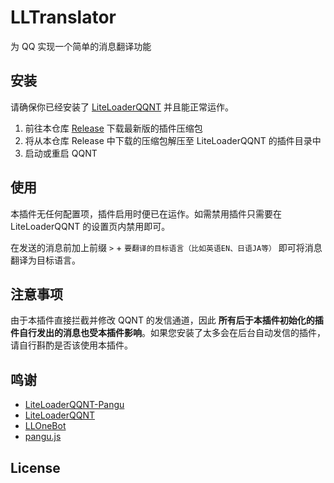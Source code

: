 # LLTranslator

为 QQ 实现一个简单的消息翻译功能

## 安装

请确保你已经安装了 [LiteLoaderQQNT](https://github.com/LiteLoaderQQNT/LiteLoaderQQNT) 并且能正常运作。

1. 前往本仓库 [Release](https://github.com/MisaLiu/LiteLoaderQQNT-Pangu/releases) 下载最新版的插件压缩包
2. 将从本仓库 Release 中下载的压缩包解压至 LiteLoaderQQNT 的插件目录中
3. 启动或重启 QQNT

## 使用

本插件无任何配置项，插件启用时便已在运作。如需禁用插件只需要在 LiteLoaderQQNT 的设置页内禁用即可。

在发送的消息前加上前缀 `>` + `要翻译的目标语言（比如英语EN、日语JA等）` 即可将消息翻译为目标语言。

## 注意事项

由于本插件直接拦截并修改 QQNT 的发信通道，因此 **所有后于本插件初始化的插件自行发出的消息也受本插件影响**。如果您安装了太多会在后台自动发信的插件，请自行斟酌是否该使用本插件。

## 鸣谢

* [LiteLoaderQQNT-Pangu](https://github.com/MisaLiu/LiteLoaderQQNT-Pangu)
* [LiteLoaderQQNT](https://github.com/LiteLoaderQQNT/LiteLoaderQQNT)
* [LLOneBot](https://github.com/LLOneBot/LLOneBot)
* [pangu.js](https://github.com/vinta/pangu.js)

## License